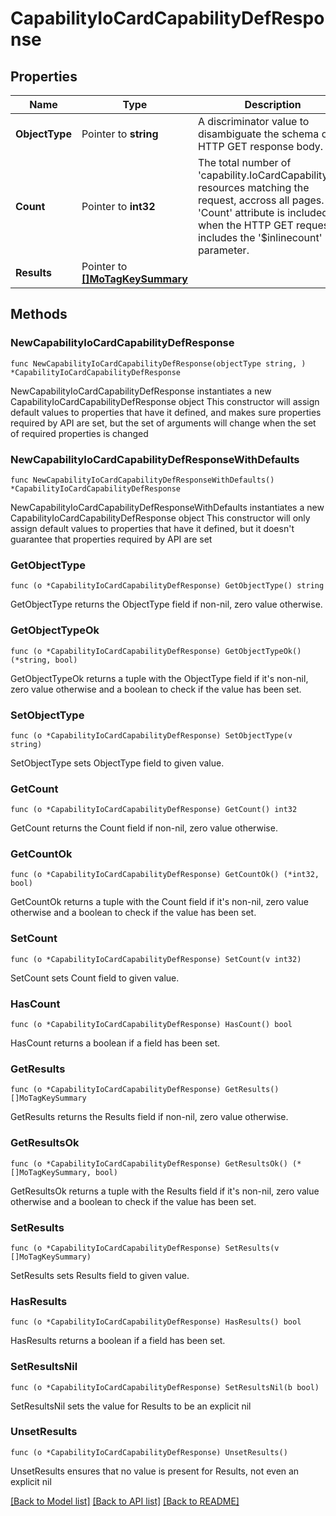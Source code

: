 # CapabilityIoCardCapabilityDefResponse

## Properties

Name | Type | Description | Notes
------------ | ------------- | ------------- | -------------
**ObjectType** | Pointer to **string** | A discriminator value to disambiguate the schema of a HTTP GET response body. | 
**Count** | Pointer to **int32** | The total number of &#39;capability.IoCardCapabilityDef&#39; resources matching the request, accross all pages. The &#39;Count&#39; attribute is included when the HTTP GET request includes the &#39;$inlinecount&#39; parameter. | [optional] 
**Results** | Pointer to [**[]MoTagKeySummary**](mo.TagKeySummary.md) |  | [optional] 

## Methods

### NewCapabilityIoCardCapabilityDefResponse

`func NewCapabilityIoCardCapabilityDefResponse(objectType string, ) *CapabilityIoCardCapabilityDefResponse`

NewCapabilityIoCardCapabilityDefResponse instantiates a new CapabilityIoCardCapabilityDefResponse object
This constructor will assign default values to properties that have it defined,
and makes sure properties required by API are set, but the set of arguments
will change when the set of required properties is changed

### NewCapabilityIoCardCapabilityDefResponseWithDefaults

`func NewCapabilityIoCardCapabilityDefResponseWithDefaults() *CapabilityIoCardCapabilityDefResponse`

NewCapabilityIoCardCapabilityDefResponseWithDefaults instantiates a new CapabilityIoCardCapabilityDefResponse object
This constructor will only assign default values to properties that have it defined,
but it doesn't guarantee that properties required by API are set

### GetObjectType

`func (o *CapabilityIoCardCapabilityDefResponse) GetObjectType() string`

GetObjectType returns the ObjectType field if non-nil, zero value otherwise.

### GetObjectTypeOk

`func (o *CapabilityIoCardCapabilityDefResponse) GetObjectTypeOk() (*string, bool)`

GetObjectTypeOk returns a tuple with the ObjectType field if it's non-nil, zero value otherwise
and a boolean to check if the value has been set.

### SetObjectType

`func (o *CapabilityIoCardCapabilityDefResponse) SetObjectType(v string)`

SetObjectType sets ObjectType field to given value.


### GetCount

`func (o *CapabilityIoCardCapabilityDefResponse) GetCount() int32`

GetCount returns the Count field if non-nil, zero value otherwise.

### GetCountOk

`func (o *CapabilityIoCardCapabilityDefResponse) GetCountOk() (*int32, bool)`

GetCountOk returns a tuple with the Count field if it's non-nil, zero value otherwise
and a boolean to check if the value has been set.

### SetCount

`func (o *CapabilityIoCardCapabilityDefResponse) SetCount(v int32)`

SetCount sets Count field to given value.

### HasCount

`func (o *CapabilityIoCardCapabilityDefResponse) HasCount() bool`

HasCount returns a boolean if a field has been set.

### GetResults

`func (o *CapabilityIoCardCapabilityDefResponse) GetResults() []MoTagKeySummary`

GetResults returns the Results field if non-nil, zero value otherwise.

### GetResultsOk

`func (o *CapabilityIoCardCapabilityDefResponse) GetResultsOk() (*[]MoTagKeySummary, bool)`

GetResultsOk returns a tuple with the Results field if it's non-nil, zero value otherwise
and a boolean to check if the value has been set.

### SetResults

`func (o *CapabilityIoCardCapabilityDefResponse) SetResults(v []MoTagKeySummary)`

SetResults sets Results field to given value.

### HasResults

`func (o *CapabilityIoCardCapabilityDefResponse) HasResults() bool`

HasResults returns a boolean if a field has been set.

### SetResultsNil

`func (o *CapabilityIoCardCapabilityDefResponse) SetResultsNil(b bool)`

 SetResultsNil sets the value for Results to be an explicit nil

### UnsetResults
`func (o *CapabilityIoCardCapabilityDefResponse) UnsetResults()`

UnsetResults ensures that no value is present for Results, not even an explicit nil

[[Back to Model list]](../README.md#documentation-for-models) [[Back to API list]](../README.md#documentation-for-api-endpoints) [[Back to README]](../README.md)


